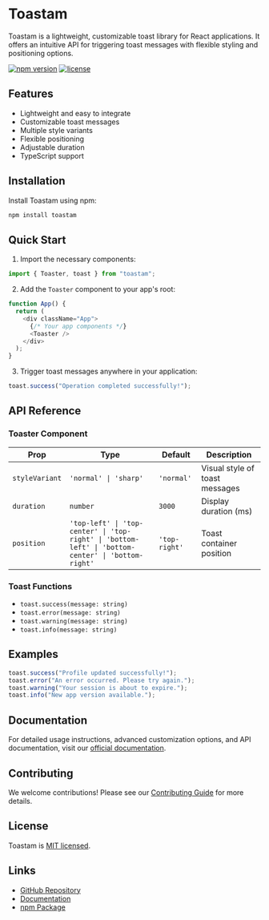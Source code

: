 # Toastam

Toastam is a lightweight, customizable toast library for React applications. It offers an intuitive API for triggering toast messages with flexible styling and positioning options.

[![npm version](https://img.shields.io/npm/v/toastam.svg)](https://www.npmjs.com/package/toastam)
[![license](https://img.shields.io/npm/l/toastam.svg)](https://github.com/thakurdotdev/toastam/blob/main/LICENSE)

## Features

- Lightweight and easy to integrate
- Customizable toast messages
- Multiple style variants
- Flexible positioning
- Adjustable duration
- TypeScript support

## Installation

Install Toastam using npm:

```bash
npm install toastam
```

## Quick Start

1. Import the necessary components:

```typescript
import { Toaster, toast } from "toastam";
```

2. Add the `Toaster` component to your app's root:

```typescript
function App() {
  return (
    <div className="App">
      {/* Your app components */}
      <Toaster />
    </div>
  );
}
```

3. Trigger toast messages anywhere in your application:

```typescript
toast.success("Operation completed successfully!");
```

## API Reference

### Toaster Component

| Prop           | Type                                                                                              | Default       | Description                    |
| -------------- | ------------------------------------------------------------------------------------------------- | ------------- | ------------------------------ |
| `styleVariant` | `'normal' \| 'sharp'`                                                                             | `'normal'`    | Visual style of toast messages |
| `duration`     | `number`                                                                                          | `3000`        | Display duration (ms)          |
| `position`     | `'top-left' \| 'top-center' \| 'top-right' \| 'bottom-left' \| 'bottom-center' \| 'bottom-right'` | `'top-right'` | Toast container position       |

### Toast Functions

- `toast.success(message: string)`
- `toast.error(message: string)`
- `toast.warning(message: string)`
- `toast.info(message: string)`

## Examples

```typescript
toast.success("Profile updated successfully!");
toast.error("An error occurred. Please try again.");
toast.warning("Your session is about to expire.");
toast.info("New app version available.");
```

## Documentation

For detailed usage instructions, advanced customization options, and API documentation, visit our [official documentation](https://toastam.thakur.dev).

## Contributing

We welcome contributions! Please see our [Contributing Guide](https://github.com/thakurdotdev/toastam/blob/main/CONTRIBUTING.md) for more details.

## License

Toastam is [MIT licensed](https://github.com/thakurdotdev/toastam/blob/main/LICENSE).

## Links

- [GitHub Repository](https://github.com/thakurdotdev/toastam)
- [Documentation](https://toastam.thakur.dev)
- [npm Package](https://www.npmjs.com/package/toastam)
